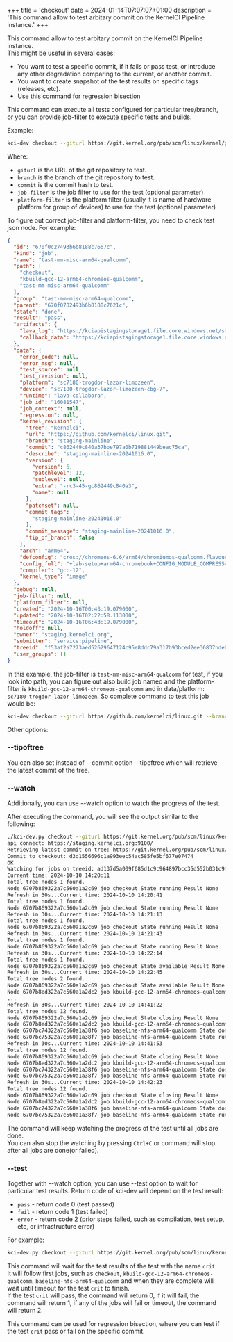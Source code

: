 +++
title = 'checkout'
date = 2024-01-14T07:07:07+01:00
description = 'This command allow to test arbitary commit on the KernelCI Pipeline instance.'
+++

This command allow to test arbitary commit on the KernelCI Pipeline instance.  
This might be useful in several cases:
- You want to test a specific commit, if it fails or pass test, or introduce any other degradation comparing to the current, or another commit.
- You want to create snapshot of the test results on specific tags (releases, etc).
- Use this command for regression bisection

This command can execute all tests configured for particular tree/branch, or you can provide job-filter to execute specific tests and builds.

Example:
```sh
kci-dev checkout --giturl https://git.kernel.org/pub/scm/linux/kernel/git/torvalds/linux.git --branch master --commit f06021a18fcf8d8a1e79c5e0a8ec4eb2b038e153 --job-filter "kbuild-gcc-12-x86"
```

Where:
- `giturl` is the URL of the git repository to test.
- `branch` is the branch of the git repository to test.
- `commit` is the commit hash to test.
- `job-filter` is the job filter to use for the test (optional parameter)
- `platform-filter` is the platform filter (usually it is name of hardware platform for group of devices) to use for the test (optional parameter)

To figure out correct job-filter and platform-filter, you need to check test json node. For example:
```json
{
  "id": "670f0c27493b6b8188c7667c",
  "kind": "job",
  "name": "tast-mm-misc-arm64-qualcomm",
  "path": [
    "checkout",
    "kbuild-gcc-12-arm64-chromeos-qualcomm",
    "tast-mm-misc-arm64-qualcomm"
  ],
  "group": "tast-mm-misc-arm64-qualcomm",
  "parent": "670f0782493b6b8188c7621c",
  "state": "done",
  "result": "pass",
  "artifacts": {
    "lava_log": "https://kciapistagingstorage1.file.core.windows.net/staging/tast-mm-misc-arm64-qualcomm-670f0c27493b6b8188c7667c/log.txt.gz?sv=2022-11-02&ss=f&srt=sco&sp=r&se=2024-10-17T19:19:12Z&st=2023-10-17T11:19:12Z&spr=https&sig=sLmFlvZHXRrZsSGubsDUIvTiv%2BtzgDq6vALfkrtWnv8%3D",
    "callback_data": "https://kciapistagingstorage1.file.core.windows.net/staging/tast-mm-misc-arm64-qualcomm-670f0c27493b6b8188c7667c/lava_callback.json.gz?sv=2022-11-02&ss=f&srt=sco&sp=r&se=2024-10-17T19:19:12Z&st=2023-10-17T11:19:12Z&spr=https&sig=sLmFlvZHXRrZsSGubsDUIvTiv%2BtzgDq6vALfkrtWnv8%3D"
  },
  "data": {
    "error_code": null,
    "error_msg": null,
    "test_source": null,
    "test_revision": null,
    "platform": "sc7180-trogdor-lazor-limozeen",
    "device": "sc7180-trogdor-lazor-limozeen-cbg-7",
    "runtime": "lava-collabora",
    "job_id": "16081547",
    "job_context": null,
    "regression": null,
    "kernel_revision": {
      "tree": "kernelci",
      "url": "https://github.com/kernelci/linux.git",
      "branch": "staging-mainline",
      "commit": "c862449c840a37bbe797a0b719881449beac75ca",
      "describe": "staging-mainline-20241016.0",
      "version": {
        "version": 6,
        "patchlevel": 12,
        "sublevel": null,
        "extra": "-rc3-45-gc862449c840a3",
        "name": null
      },
      "patchset": null,
      "commit_tags": [
        "staging-mainline-20241016.0"
      ],
      "commit_message": "staging-mainline-20241016.0",
      "tip_of_branch": false
    },
    "arch": "arm64",
    "defconfig": "cros://chromeos-6.6/arm64/chromiumos-qualcomm.flavour.config",
    "config_full": "+lab-setup+arm64-chromebook+CONFIG_MODULE_COMPRESS=n+CONFIG_MODULE_COMPRESS_NONE=y",
    "compiler": "gcc-12",
    "kernel_type": "image"
  },
  "debug": null,
  "job-filter": null,
  "platform_filter": null,
  "created": "2024-10-16T00:43:19.079000",
  "updated": "2024-10-16T02:22:58.113000",
  "timeout": "2024-10-16T06:43:19.079000",
  "holdoff": null,
  "owner": "staging.kernelci.org",
  "submitter": "service:pipeline",
  "treeid": "f53af2a7273aed52629647124c95e8ddc79a317b93bced2ee36837bde03d88af",
  "user_groups": []
}
```

In this example, the job-filter is `tast-mm-misc-arm64-qualcomm` for test, if you look into path, you can figure out also build job named and the platform-filter is `kbuild-gcc-12-arm64-chromeos-qualcomm` and in data/platform: `sc7180-trogdor-lazor-limozeen`. So complete command to test this job would be:
```sh
kci-dev checkout --giturl https://github.com/kernelci/linux.git --branch staging-mainline --commit c862449c840a37bbe797a0b719881449beac75ca --job-filter tast-mm-misc-arm64-qualcomm --job-filter kbuild-gcc-12-arm64-chromeos-qualcomm --platform-filter sc7180-trogdor-lazor-limozeen
```

Other options:

### --tipoftree

You can also set instead of --commit option --tipoftree which will retrieve the latest commit of the tree.

### --watch

Additionally, you can use --watch option to watch the progress of the test.

After executing the command, you will see the output similar to the following:
```sh
./kci-dev.py checkout --giturl https://git.kernel.org/pub/scm/linux/kernel/git/torvalds/linux.git --branch master --tipoftree --job-filter baseline-nfs-arm64-qualcomm --job-filter kbuild-gcc-12-arm64-chromeos-qualcomm --watch
api connect: https://staging.kernelci.org:9100/
Retrieving latest commit on tree: https://git.kernel.org/pub/scm/linux/kernel/git/torvalds/linux.git branch: master
Commit to checkout: d3d1556696c1a993eec54ac585fe5bf677e07474
OK
Watching for jobs on treeid: ad137d5a009f685d1c9c964897bcc35d552b031c9f542b433908fa1368b95465
Current time: 2024-10-10 14:20:11
Total tree nodes 1 found.
Node 6707b869322a7c560a1a2c69 job checkout State running Result None
Refresh in 30s...Current time: 2024-10-10 14:20:41
Total tree nodes 1 found.
Node 6707b869322a7c560a1a2c69 job checkout State running Result None
Refresh in 30s...Current time: 2024-10-10 14:21:13
Total tree nodes 1 found.
Node 6707b869322a7c560a1a2c69 job checkout State running Result None
Refresh in 30s...Current time: 2024-10-10 14:21:43
Total tree nodes 1 found.
Node 6707b869322a7c560a1a2c69 job checkout State running Result None
Refresh in 30s...Current time: 2024-10-10 14:22:14
Total tree nodes 1 found.
Node 6707b869322a7c560a1a2c69 job checkout State available Result None
Refresh in 30s...Current time: 2024-10-10 14:22:45
Total tree nodes 2 found.
Node 6707b869322a7c560a1a2c69 job checkout State available Result None
Node 6707b8ed322a7c560a1a2dc2 job kbuild-gcc-12-arm64-chromeos-qualcomm State running Result None
...
Refresh in 30s...Current time: 2024-10-10 14:41:22
Total tree nodes 12 found.
Node 6707b869322a7c560a1a2c69 job checkout State closing Result None
Node 6707b8ed322a7c560a1a2dc2 job kbuild-gcc-12-arm64-chromeos-qualcomm State done Result pass
Node 6707bc74322a7c560a1a38f6 job baseline-nfs-arm64-qualcomm State done Result pass
Node 6707bc75322a7c560a1a38f7 job baseline-nfs-arm64-qualcomm State running Result None
Refresh in 30s...Current time: 2024-10-10 14:41:53
Total tree nodes 12 found.
Node 6707b869322a7c560a1a2c69 job checkout State closing Result None
Node 6707b8ed322a7c560a1a2dc2 job kbuild-gcc-12-arm64-chromeos-qualcomm State done Result pass
Node 6707bc74322a7c560a1a38f6 job baseline-nfs-arm64-qualcomm State done Result pass
Node 6707bc75322a7c560a1a38f7 job baseline-nfs-arm64-qualcomm State running Result None
Refresh in 30s...Current time: 2024-10-10 14:42:23
Total tree nodes 12 found.
Node 6707b869322a7c560a1a2c69 job checkout State closing Result None
Node 6707b8ed322a7c560a1a2dc2 job kbuild-gcc-12-arm64-chromeos-qualcomm State done Result pass
Node 6707bc74322a7c560a1a38f6 job baseline-nfs-arm64-qualcomm State done Result pass
Node 6707bc75322a7c560a1a38f7 job baseline-nfs-arm64-qualcomm State running Result None
```

The command will keep watching the progress of the test until all jobs are done.  
You can also stop the watching by pressing `Ctrl+C` or command will stop after all jobs are done(or failed).

### --test

Together with --watch option, you can use --test option to wait for particular test results. Return code of kci-dev will depend on the test result:

- `pass` - return code 0 (test passed)
- `fail` - return code 1 (test failed)
- `error` - return code 2 (prior steps failed, such as compilation, test setup, etc, or infrastructure error)

For example:
```sh
kci-dev.py checkout --giturl https://git.kernel.org/pub/scm/linux/kernel/git/torvalds/linux.git --branch master --tipoftree --job-filter baseline-nfs-arm64-qualcomm --job-filter kbuild-gcc-12-arm64-chromeos-qualcomm --platform-filter sc7180-trogdor-kingoftown --watch --test crit
```

This command will wait for the test results of the test with the name `crit`.  
It will follow first jobs, such as `checkout`, `kbuild-gcc-12-arm64-chromeos-qualcomm`, `baseline-nfs-arm64-qualcomm` and when they are complete will wait until timeout for the test `crit` to finish.  
If the test `crit` will pass, the command will return 0, if it will fail, the command will return 1, if any of the jobs will fail or timeout, the command will return 2.  

This command can be used for regression bisection, where you can test if the test `crit` pass or fail on the specific commit.

